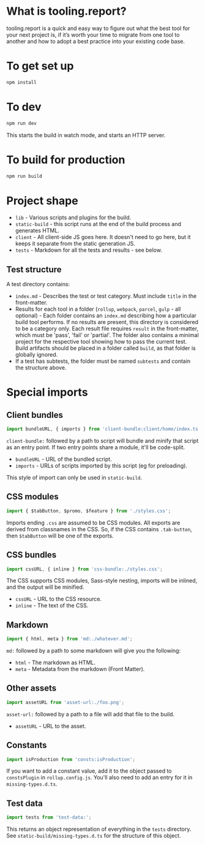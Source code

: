 # What is tooling.report?

tooling.report is a quick and easy way to figure out what the best tool for your next project is, if it’s worth your time to migrate from one tool to another and how to adopt a best practice into your existing code base.

# To get set up

```sh
npm install
```

# To dev

```sh
npm run dev
```

This starts the build in watch mode, and starts an HTTP server.

# To build for production

```sh
npm run build
```

# Project shape

- `lib` - Various scripts and plugins for the build.
- `static-build` - this script runs at the end of the build process and generates HTML.
- `client` - All client-side JS goes here. It doesn't need to go here, but it keeps it separate from the static generation JS.
- `tests` - Markdown for all the tests and results - see below.

## Test structure

A test directory contains:

- `index.md` - Describes the test or test category. Must include `title` in the front-matter.
- Results for each tool in a folder (`rollup`, `webpack`, `parcel`, `gulp` - all optional) - Each folder contains an `index.md` describing how a particular build tool performs. If no results are present, this directory is considered to be a category only. Each result file requires `result` in the front-matter, which must be 'pass', 'fail' or 'partial'. The folder also contains a minimal project for the respective tool showing how to pass the current test. Build artifacts should be placed in a folder called `build`, as that folder is globally ignored.
- If a test has subtests, the folder must be named `subtests` and contain the structure above.

# Special imports

## Client bundles

```js
import bundleURL, { imports } from 'client-bundle:client/home/index.ts';
```

`client-bundle:` followed by a path to script will bundle and minify that script as an entry point. If two entry points share a module, it'll be code-split.

- `bundleURL` - URL of the bundled script.
- `imports` - URLs of scripts imported by this script (eg for preloading).

This style of import can only be used in `static-build`.

## CSS modules

```js
import { $tabButton, $promo, $feature } from './styles.css';
```

Imports ending `.css` are assumed to be CSS modules. All exports are derived from classnames in the CSS. So, if the CSS contains `.tab-button`, then `$tabButton` will be one of the exports.

## CSS bundles

```js
import cssURL, { inline } from 'css-bundle:./styles.css';
```

The CSS supports CSS modules, Sass-style nesting, imports will be inlined, and the output will be minified.

- `cssURL` - URL to the CSS resource.
- `inline` - The text of the CSS.

## Markdown

```js
import { html, meta } from 'md:./whatever.md';
```

`md:` followed by a path to some markdown will give you the following:

- `html` - The markdown as HTML.
- `meta` - Metadata from the markdown (Front Matter).

## Other assets

```js
import assetURL from 'asset-url:./foo.png';
```

`asset-url:` followed by a path to a file will add that file to the build.

- `assetURL` - URL to the asset.

## Constants

```js
import isProduction from 'consts:isProduction';
```

If you want to add a constant value, add it to the object passed to `constsPlugin` in `rollup.config.js`. You'll also need to add an entry for it in `missing-types.d.ts`.

## Test data

```js
import tests from 'test-data:';
```

This returns an object representation of everything in the `tests` directory. See `static-build/missing-types.d.ts` for the structure of this object.
